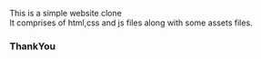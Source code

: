 This is a simple website clone <br>
It comprises of html,css and js files along with some assets files.


<h3> ThankYou </h3>
